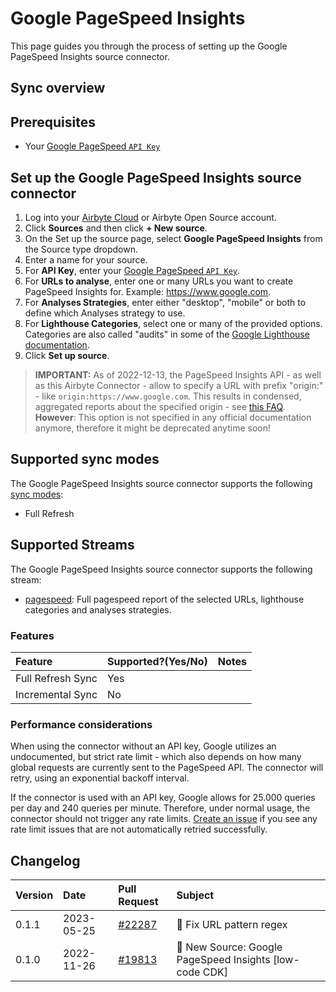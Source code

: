 # Google PageSpeed Insights

This page guides you through the process of setting up the Google PageSpeed Insights source
connector.

## Sync overview

## Prerequisites

- Your
  [Google PageSpeed `API Key`](https://developers.google.com/speed/docs/insights/v5/get-started#APIKey)

## Set up the Google PageSpeed Insights source connector

1. Log into your [Airbyte Cloud](https://cloud.airbyte.com/workspaces) or Airbyte Open Source
   account.
2. Click **Sources** and then click **+ New source**.
3. On the Set up the source page, select **Google PageSpeed Insights** from the Source type
   dropdown.
4. Enter a name for your source.
5. For **API Key**, enter your
   [Google PageSpeed `API Key`](https://developers.google.com/speed/docs/insights/v5/get-started#APIKey).
6. For **URLs to analyse**, enter one or many URLs you want to create PageSpeed Insights for.
   Example: https://www.google.com.
7. For **Analyses Strategies**, enter either "desktop", "mobile" or both to define which Analyses
   strategy to use.
8. For **Lighthouse Categories**, select one or many of the provided options. Categories are also
   called "audits" in some of the
   [Google Lighthouse documentation](https://developer.chrome.com/docs/lighthouse/overview/).
9. Click **Set up source**.

> **IMPORTANT:** As of 2022-12-13, the PageSpeed Insights API - as well as this Airbyte Connector -
> allow to specify a URL with prefix "origin:" - like `origin:https://www.google.com`. This results
> in condensed, aggregated reports about the specified origin - see
> [this FAQ](https://developers.google.com/speed/docs/insights/faq). **However**: This option is not
> specified in any official documentation anymore, therefore it might be deprecated anytime soon!

## Supported sync modes

The Google PageSpeed Insights source connector supports the following
[sync modes](https://docs.airbyte.com/cloud/core-concepts#connection-sync-modes):

- Full Refresh

## Supported Streams

The Google PageSpeed Insights source connector supports the following stream:

- [pagespeed](https://developers.google.com/speed/docs/insights/v5/get-started#cli): Full pagespeed
  report of the selected URLs, lighthouse categories and analyses strategies.

### Features

| Feature           | Supported?\(Yes/No\) | Notes |
| :---------------- | :------------------- | :---- |
| Full Refresh Sync | Yes                  |       |
| Incremental Sync  | No                   |       |

### Performance considerations

When using the connector without an API key, Google utilizes an undocumented, but strict rate
limit - which also depends on how many global requests are currently sent to the PageSpeed API. The
connector will retry, using an exponential backoff interval.

If the connector is used with an API key, Google allows for 25.000 queries per day and 240 queries
per minute. Therefore, under normal usage, the connector should not trigger any rate limits.
[Create an issue](https://github.com/airbytehq/airbyte/issues) if you see any rate limit issues that
are not automatically retried successfully.

## Changelog

| Version | Date       | Pull Request                                              | Subject                                                 |
| :------ | :--------- | :-------------------------------------------------------- | :------------------------------------------------------ |
| 0.1.1   | 2023-05-25 | [#22287](https://github.com/airbytehq/airbyte/pull/22287) | 🐛 Fix URL pattern regex                                |
| 0.1.0   | 2022-11-26 | [#19813](https://github.com/airbytehq/airbyte/pull/19813) | 🎉 New Source: Google PageSpeed Insights [low-code CDK] |
